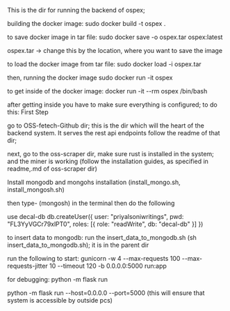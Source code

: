 This is the dir for running the backend of ospex; 

building the docker image:
sudo docker build -t ospex .

to save docker image in tar file:
sudo docker save -o ospex.tar ospex:latest

ospex.tar -> change this by the location, where you want to save the image

to load the docker image from tar file:
sudo docker load -i ospex.tar

then, running the docker image
sudo docker run -it ospex



to get inside of the docker image:
docker run -it --rm ospex /bin/bash

after getting inside you have to make sure everything is configured; to do this:
First Step



go to OSS-fetech-Github dir; this is the dir which will the heart of the backend system. It serves the rest api endpoints
follow the readme of that dir;

next, go to the oss-scraper dir, make sure rust is installed in the system; and the miner is working (follow the installation guides, as specified in readme,.md of oss-scraper dir)

Install mongodb and mongohs installation (install_mongo.sh, install_mongosh.sh)

then type- (mongosh) in the terminal
then do the following

use decal-db
db.createUser({
  user: "priyalsoniwritings",
  pwd: "FL3YyVGCr79xlPT0",
  roles: [{ role: "readWrite", db: "decal-db" }]
}) 




to insert data to mongodb:
run the insert_data_to_mongodb.sh (sh insert_data_to_mongodb.sh); it is in the parent dir 


run the following to start:
gunicorn -w 4 --max-requests 100 --max-requests-jitter 10 --timeout 120 -b 0.0.0.0:5000 run:app


for debugging:
python -m flask run

python -m flask run --host=0.0.0.0 --port=5000 (this will ensure that system is accessible by outside pcs)
